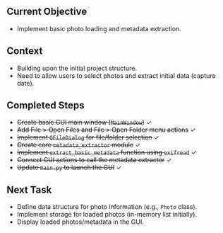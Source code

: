 ## Current Objective

- Implement basic photo loading and metadata extraction.

## Context

- Building upon the initial project structure.
- Need to allow users to select photos and extract initial data (capture date).

## Completed Steps

- ~~Create basic GUI main window (`MainWindow`)~~ ✓
- ~~Add File > Open Files and File > Open Folder menu actions~~ ✓
- ~~Implement `QFileDialog` for file/folder selection~~ ✓
- ~~Create core `metadata_extractor` module~~ ✓
- ~~Implement `extract_basic_metadata` function using `exifread`~~ ✓
- ~~Connect GUI actions to call the metadata extractor~~ ✓
- ~~Update `main.py` to launch the GUI~~ ✓

## Next Task

- Define data structure for photo information (e.g., `Photo` class).
- Implement storage for loaded photos (in-memory list initially).
- Display loaded photos/metadata in the GUI. 
